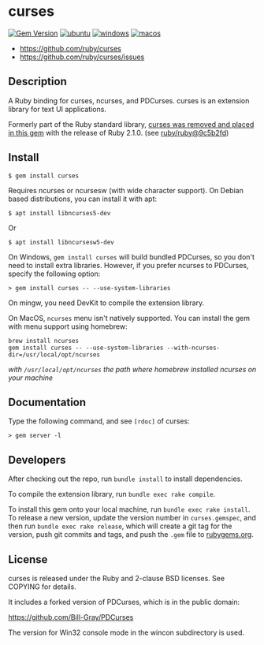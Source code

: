 # curses

[![Gem Version](https://badge.fury.io/rb/curses.svg)](https://badge.fury.io/rb/curses)
[![ubuntu](https://github.com/ruby/curses/workflows/ubuntu/badge.svg)](https://github.com/ruby/curses/actions?query=workflow%3Aubuntu)
[![windows](https://github.com/ruby/curses/workflows/windows/badge.svg)](https://github.com/ruby/curses/actions?query=workflow%3Awindows)
[![macos](https://github.com/ruby/curses/workflows/macos/badge.svg)](https://github.com/ruby/curses/actions?query=workflow%3Amacos)

* https://github.com/ruby/curses
* https://github.com/ruby/curses/issues

## Description

A Ruby binding for curses, ncurses, and PDCurses.
curses is an extension library for text UI applications.

Formerly part of the Ruby standard library, [curses was removed and placed in this gem][1]
with the release of Ruby 2.1.0. (see [ruby/ruby@9c5b2fd][2])

## Install

    $ gem install curses

Requires ncurses or ncursesw (with wide character support).
On Debian based distributions, you can install it with apt:

    $ apt install libncurses5-dev

Or

    $ apt install libncursesw5-dev

On Windows, `gem install curses` will build bundled PDCurses, so you
don't need to install extra libraries.
However, if you prefer ncurses to PDCurses, specify the following option:

    > gem install curses -- --use-system-libraries

On mingw, you need DevKit to compile the extension library.

On MacOS, `ncurses` menu isn't natively supported. You can install the gem with menu support using homebrew:

    brew install ncurses
    gem install curses -- --use-system-libraries --with-ncurses-dir=/usr/local/opt/ncurses

_with `/usr/local/opt/ncurses` the path where homebrew installed ncurses on your machine_

## Documentation

Type the following command, and see `[rdoc]` of curses:

    > gem server -l

## Developers

After checking out the repo, run `bundle install` to install dependencies.

To compile the extension library, run `bundle exec rake compile`.

To install this gem onto your local machine, run `bundle exec rake install`. To release a new version, update the version number in `curses.gemspec`, and then run `bundle exec rake release`, which will create a git tag for the version, push git commits and tags, and push the `.gem` file to [rubygems.org](https://rubygems.org).
## License

curses is released under the Ruby and 2-clause BSD licenses.  See COPYING for
details.

It includes a forked version of PDCurses, which is in the public domain:

  https://github.com/Bill-Gray/PDCurses

The version for Win32 console mode in the wincon subdirectory is used.

[1]: https://bugs.ruby-lang.org/issues/8584
[2]: https://github.com/ruby/ruby/commit/9c5b2fd8aa0fd343ad094d47a638cfd3f6ae0a81
